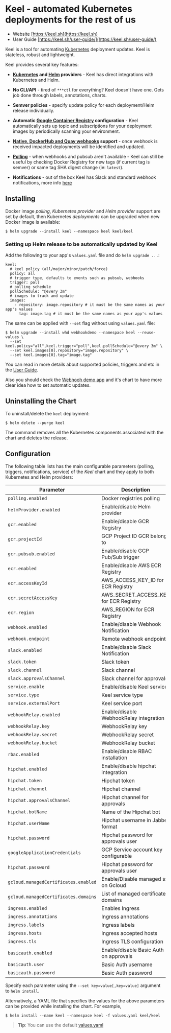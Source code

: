 # Keel - automated Kubernetes deployments for the rest of us

* Website [https://keel.sh](https://keel.sh)
* User Guide [https://keel.sh/user-guide/](https://keel.sh/user-guide/)

Keel is a tool for automating [Kubernetes](https://kubernetes.io/) deployment updates. Keel is stateless, robust and lightweight.

Keel provides several key features:

* __[Kubernetes](https://kubernetes.io/) and [Helm](https://helm.sh) providers__ - Keel has direct integrations with Kubernetes and Helm.

* __No CLI/API__ - tired of `***ctl` for everything? Keel doesn't have one. Gets job done through labels, annotations, charts.

* __Semver policies__ - specify update policy for each deployment/Helm release individually.

* __Automatic [Google Container Registry](https://cloud.google.com/container-registry/) configuration__ - Keel automatically sets up topic and subscriptions for your deployment images by periodically scanning your environment.

* __[Native, DockerHub and Quay webhooks](https://keel.sh/user-guide/triggers/#webhooks) support__ -  once webhook is received impacted deployments will be identified and updated.

*  __[Polling](https://keel.sh/user-guide/#polling-deployment-example)__ - when webhooks and pubsub aren't available - Keel can still be useful by checking Docker Registry for new tags (if current tag is semver) or same tag SHA digest change (ie: `latest`).

* __Notifications__ - out of the box Keel has Slack and standard webhook notifications, more info [here](https://keel.sh/user-guide/#notifications)


## Installing

Docker image _polling_, _Kubernetes provider_ and _Helm provider_ support are set by default, then Kubernetes _deployments_ can be upgraded when new Docker image is available:

```console
$ helm upgrade --install keel --namespace keel keel/keel
```

### Setting up Helm release to be automatically updated by Keel

Add the following to your app's `values.yaml` file and do `helm upgrade ...`:

```
keel:
  # keel policy (all/major/minor/patch/force)
  policy: all
  # trigger type, defaults to events such as pubsub, webhooks
  trigger: poll
  # polling schedule
  pollSchedule: "@every 3m"
  # images to track and update
  images:
    - repository: image.repository # it must be the same names as your app's values
      tag: image.tag # it must be the same names as your app's values
```

The same can be applied with `--set` flag without using `values.yaml` file:

```console
$ helm upgrade --install whd webhookdemo --namespace keel --reuse-values \
  --set keel.policy="all",keel.trigger="poll",keel.pollSchedule="@every 3m" \
  --set keel.images[0].repository="image.repository" \
  --set keel.images[0].tag="image.tag"
```

You can read in more details about supported policies, triggers and etc in the [User Guide](https://keel.sh/user-guide/).

Also you should check the [Webhooh demo app](https://github.com/webhookrelay/webhook-demo) and it's chart to have more clear
idea how to set automatic updates.


## Uninstalling the Chart

To uninstall/delete the `keel` deployment:

```console
$ helm delete --purge keel
```

The command removes all the Kubernetes components associated with the chart and deletes the release.

## Configuration

The following table lists has the main configurable parameters (polling, triggers, notifications, service) of the _Keel_ chart and they apply to both Kubernetes and Helm providers:

| Parameter                                   | Description                            | Default                                                   |
| ------------------------------------------- | -------------------------------------- | --------------------------------------------------------- |
| `polling.enabled`                           | Docker registries polling              | `true`                                                    |
| `helmProvider.enabled`                      | Enable/disable Helm provider           | `true`                                                    |
| `gcr.enabled`                               | Enable/disable GCR Registry            | `false`                                                   |
| `gcr.projectId`                             | GCP Project ID GCR belongs to          |                                                           |
| `gcr.pubsub.enabled`                        | Enable/disable GCP Pub/Sub trigger     | `false`                                                   |
| `ecr.enabled`                               | Enable/disable AWS ECR Registry        | `false`                                                   |
| `ecr.accessKeyId`                           | AWS_ACCESS_KEY_ID for ECR Registry     |                                                           |
| `ecr.secretAccessKey`                       | AWS_SECRET_ACCESS_KEY for ECR Registry |                                                           |
| `ecr.region`                                | AWS_REGION for ECR Registry            |                                                           |
| `webhook.enabled`                           | Enable/disable Webhook Notification    | `false`                                                   |
| `webhook.endpoint`                          | Remote webhook endpoint                |                                                           |
| `slack.enabled`                             | Enable/disable Slack Notification      | `false`                                                   |
| `slack.token`                               | Slack token                            |                                                           |
| `slack.channel`                             | Slack channel                          |                                                           |
| `slack.approvalsChannel`                    | Slack channel for approvals            |                                                           |
| `service.enable`                            | Enable/disable Keel service            | `false`                                                   |
| `service.type`                              | Keel service type                      | `LoadBalancer`                                            |
| `service.externalPort`                      | Keel service port                      | `9300`                                                    |
| `webhookRelay.enabled`                      | Enable/disable WebhookRelay integration| `false`                                                   |
| `webhookRelay.key`                          | WebhookRelay key                       |                                                           |
| `webhookRelay.secret`                       | WebhookRelay secret                    |                                                           |
| `webhookRelay.bucket`                       | WebhookRelay bucket                    |                                                           |
| `rbac.enabled`                              | Enable/disable RBAC installation       | `false`                                                   |
| `hipchat.enabled`                           | Enable/disable hipchat integration     | `false`                                                   |
| `hipchat.token`                             | Hipchat token                          |                                                           |
| `hipchat.channel`                           | Hipchat channel                        |                                                           |
| `hipchat.approvalsChannel`                  | Hipchat channel for approvals          |                                                           |
| `hipchat.botName`                           | Name of the Hipchat bot                |                                                           |
| `hipchat.userName`                          | Hipchat username in Jabber format      |                                                           |
| `hipchat.password`                          | Hipchat password for approvals user    |                                                           |
| `googleApplicationCredentials`              | GCP Service account key configurable   |                                                           |
| `hipchat.password`                          | Hipchat password for approvals user    |                                                           |
| `gcloud.managedCertificates.enabled`        | Enable/Disable managed ssl on Gcloud   | `false`                                                   |
| `gcloud.managedCertificates.domains`        | List of managed certificate domains    | `[]`                                                      |
| `ingress.enabled`                           | Enables Ingress                        | `false`                                                   |
| `ingress.annotations`                       | Ingress annotations                    | `{}`                                                      |
| `ingress.labels`                            | Ingress labels                         | `{}`                                                      |
| `ingress.hosts`                             | Ingress accepted hosts                 | `[]`                                                      |
| `ingress.tls`                               | Ingress TLS configuration              | `[]`                                                      |
| `basicauth.enabled`                         | Enable/disable Basic Auth on approvals | `false`                                                   |
| `basicauth.user`                            | Basic Auth username                    |                                                           |
| `basicauth.password`                        | Basic Auth password                    |                                                           |

Specify each parameter using the `--set key=value[,key=value]` argument to `helm install`.

Alternatively, a YAML file that specifies the values for the above parameters can be provided while installing the chart. For example,

```console
$ helm install --name keel --namespace keel -f values.yaml keel/keel
```
> **Tip**: You can use the default [values.yaml](values.yaml)
